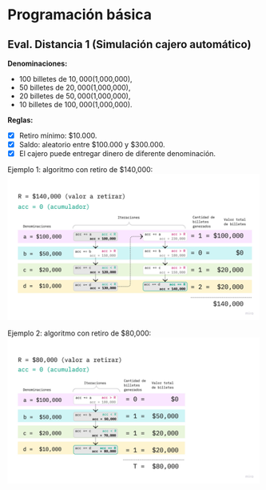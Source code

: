 # Programación básica

## Eval. Distancia 1 (Simulación cajero automático)

**Denominaciones:**
- 100 billetes de $10,000 ($1,000,000),
- 50 billetes de $20,000 ($1,000,000),
- 20 billetes de $50,000 ($1,000,000),
- 10 billetes de $100,000 ($1,000,000).

**Reglas:**
- [x] Retiro mínimo: $10.000.
- [x] Saldo: aleatorio entre $100.000 y $300.000.
- [x] El cajero puede entregar dinero de diferente denominación.

Ejemplo 1: algoritmo con retiro de $140,000:
![Ejemplo 1 algoritmo cajero](assets/cajero1.jpg "Ejemplo 1 cajero")

Ejemplo 2: algoritmo con retiro de $80,000:
![Ejemplo 2 algoritmo cajero](assets/cajero2.jpg "Ejemplo 2 cajero")

